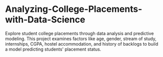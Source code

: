 # Analyzing-College-Placements-with-Data-Science
Explore student college placements through data analysis and predictive modeling. This project examines factors like age, gender, stream of study, internships, CGPA, hostel accommodation, and history of backlogs to build a model predicting students' placement status.
